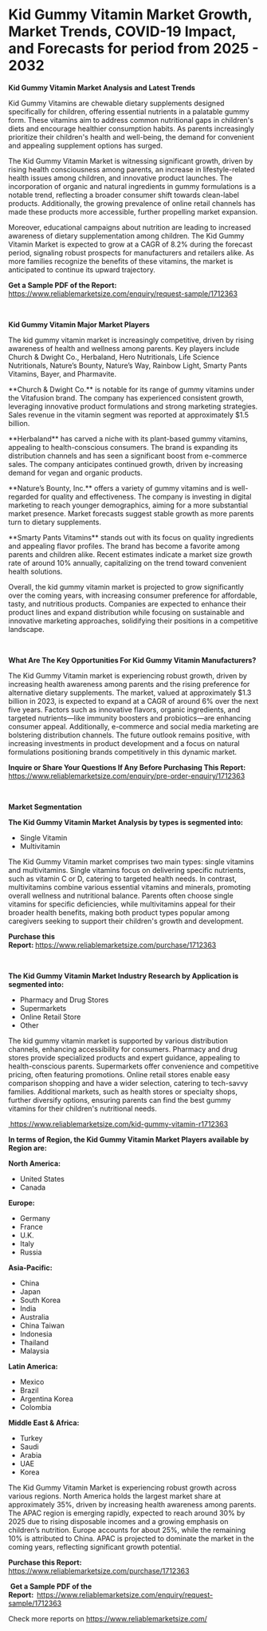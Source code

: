 <p><h1>Kid Gummy Vitamin Market Growth, Market Trends, COVID-19 Impact, and Forecasts for period from 2025 - 2032</h1></p><p><strong>Kid Gummy Vitamin Market Analysis and Latest Trends</strong></p>
<p><p>Kid Gummy Vitamins are chewable dietary supplements designed specifically for children, offering essential nutrients in a palatable gummy form. These vitamins aim to address common nutritional gaps in children's diets and encourage healthier consumption habits. As parents increasingly prioritize their children's health and well-being, the demand for convenient and appealing supplement options has surged.</p><p>The Kid Gummy Vitamin Market is witnessing significant growth, driven by rising health consciousness among parents, an increase in lifestyle-related health issues among children, and innovative product launches. The incorporation of organic and natural ingredients in gummy formulations is a notable trend, reflecting a broader consumer shift towards clean-label products. Additionally, the growing prevalence of online retail channels has made these products more accessible, further propelling market expansion.</p><p>Moreover, educational campaigns about nutrition are leading to increased awareness of dietary supplementation among children. The Kid Gummy Vitamin Market is expected to grow at a CAGR of 8.2% during the forecast period, signaling robust prospects for manufacturers and retailers alike. As more families recognize the benefits of these vitamins, the market is anticipated to continue its upward trajectory.</p></p>
<p><strong>Get a Sample PDF of the Report:&nbsp;</strong> <a href="https://www.reliablemarketsize.com/enquiry/request-sample/1712363?utm_campaign=2482&utm_medium=2&utm_source=Github&utm_content=ia&utm_term=28032025&utm_id=kid-gummy-vitamin">https://www.reliablemarketsize.com/enquiry/request-sample/1712363</a></p>
<p>&nbsp;</p>
<p><strong>Kid Gummy Vitamin Major Market Players</strong></p>
<p><p>The kid gummy vitamin market is increasingly competitive, driven by rising awareness of health and wellness among parents. Key players include Church & Dwight Co., Herbaland, Hero Nutritionals, Life Science Nutritionals, Nature’s Bounty, Nature’s Way, Rainbow Light, Smarty Pants Vitamins, Bayer, and Pharmavite.</p><p>**Church & Dwight Co.** is notable for its range of gummy vitamins under the Vitafusion brand. The company has experienced consistent growth, leveraging innovative product formulations and strong marketing strategies. Sales revenue in the vitamin segment was reported at approximately $1.5 billion.</p><p>**Herbaland** has carved a niche with its plant-based gummy vitamins, appealing to health-conscious consumers. The brand is expanding its distribution channels and has seen a significant boost from e-commerce sales. The company anticipates continued growth, driven by increasing demand for vegan and organic products.</p><p>**Nature’s Bounty, Inc.** offers a variety of gummy vitamins and is well-regarded for quality and effectiveness. The company is investing in digital marketing to reach younger demographics, aiming for a more substantial market presence. Market forecasts suggest stable growth as more parents turn to dietary supplements.</p><p>**Smarty Pants Vitamins** stands out with its focus on quality ingredients and appealing flavor profiles. The brand has become a favorite among parents and children alike. Recent estimates indicate a market size growth rate of around 10% annually, capitalizing on the trend toward convenient health solutions.</p><p>Overall, the kid gummy vitamin market is projected to grow significantly over the coming years, with increasing consumer preference for affordable, tasty, and nutritious products. Companies are expected to enhance their product lines and expand distribution while focusing on sustainable and innovative marketing approaches, solidifying their positions in a competitive landscape.</p></p>
<p>&nbsp;</p>
<p><strong>What Are The Key Opportunities For Kid Gummy Vitamin Manufacturers?</strong></p>
<p><p>The Kid Gummy Vitamin market is experiencing robust growth, driven by increasing health awareness among parents and the rising preference for alternative dietary supplements. The market, valued at approximately $1.3 billion in 2023, is expected to expand at a CAGR of around 6% over the next five years. Factors such as innovative flavors, organic ingredients, and targeted nutrients—like immunity boosters and probiotics—are enhancing consumer appeal. Additionally, e-commerce and social media marketing are bolstering distribution channels. The future outlook remains positive, with increasing investments in product development and a focus on natural formulations positioning brands competitively in this dynamic market.</p></p>
<p><strong>Inquire or Share Your Questions If Any Before Purchasing This Report:</strong> <a href="https://www.reliablemarketsize.com/enquiry/pre-order-enquiry/1712363?utm_campaign=2482&utm_medium=2&utm_source=Github&utm_content=ia&utm_term=28032025&utm_id=kid-gummy-vitamin">https://www.reliablemarketsize.com/enquiry/pre-order-enquiry/1712363</a></p>
<p>&nbsp;</p>
<p><strong>Market Segmentation</strong></p>
<p><strong>The Kid Gummy Vitamin Market Analysis by types is segmented into:</strong></p>
<p><ul><li>Single Vitamin</li><li>Multivitamin</li></ul></p>
<p><p>The Kid Gummy Vitamin market comprises two main types: single vitamins and multivitamins. Single vitamins focus on delivering specific nutrients, such as vitamin C or D, catering to targeted health needs. In contrast, multivitamins combine various essential vitamins and minerals, promoting overall wellness and nutritional balance. Parents often choose single vitamins for specific deficiencies, while multivitamins appeal for their broader health benefits, making both product types popular among caregivers seeking to support their children's growth and development.</p></p>
<p><strong>Purchase this Report:&nbsp;</strong><a href="https://www.reliablemarketsize.com/purchase/1712363?utm_campaign=2482&utm_medium=2&utm_source=Github&utm_content=ia&utm_term=28032025&utm_id=kid-gummy-vitamin">https://www.reliablemarketsize.com/purchase/1712363</a></p>
<p>&nbsp;</p>
<p><strong>The Kid Gummy Vitamin Market Industry Research by Application is segmented into:</strong></p>
<p><ul><li>Pharmacy and Drug Stores</li><li>Supermarkets</li><li>Online Retail Store</li><li>Other</li></ul></p>
<p><p>The kid gummy vitamin market is supported by various distribution channels, enhancing accessibility for consumers. Pharmacy and drug stores provide specialized products and expert guidance, appealing to health-conscious parents. Supermarkets offer convenience and competitive pricing, often featuring promotions. Online retail stores enable easy comparison shopping and have a wider selection, catering to tech-savvy families. Additional markets, such as health stores or specialty shops, further diversify options, ensuring parents can find the best gummy vitamins for their children's nutritional needs.</p></p>
<p><a href="https://www.reliablemarketsize.com/kid-gummy-vitamin-r1712363?utm_campaign=2482&utm_medium=2&utm_source=Github&utm_content=ia&utm_term=28032025&utm_id=kid-gummy-vitamin">&nbsp;https://www.reliablemarketsize.com/kid-gummy-vitamin-r1712363</a></p>
<p><strong>In terms of Region, the Kid Gummy Vitamin Market Players available by Region are:</strong></p>
<p>
    <p> <strong> North America: </strong>
        <ul>
            <li>United States</li>
            <li>Canada</li>
        </ul>
        </p> 
    <p> <strong> Europe: </strong>
        <ul>
            <li>Germany</li>
            <li>France</li>
            <li>U.K.</li>
            <li>Italy</li>
            <li>Russia</li>
        </ul>
        </p> 
    <p> <strong> Asia-Pacific: </strong>
        <ul>
            <li>China</li>
            <li>Japan</li>
            <li>South Korea</li>
            <li>India</li>
            <li>Australia</li>
            <li>China Taiwan</li>
            <li>Indonesia</li>
            <li>Thailand</li>
            <li>Malaysia</li>
        </ul>
        </p> 
    <p> <strong> Latin America: </strong>
        <ul>
            <li>Mexico</li>
            <li>Brazil</li>
            <li>Argentina Korea</li>
            <li>Colombia</li>
        </ul>
        </p> 
    <p> <strong> Middle East & Africa: </strong>
        <ul>
            <li>Turkey</li>
            <li>Saudi</li>
            <li>Arabia</li>
            <li>UAE</li>
            <li>Korea</li>
        </ul>
    </p>
    </p>
<p><p>The Kid Gummy Vitamin Market is experiencing robust growth across various regions. North America holds the largest market share at approximately 35%, driven by increasing health awareness among parents. The APAC region is emerging rapidly, expected to reach around 30% by 2025 due to rising disposable incomes and a growing emphasis on children’s nutrition. Europe accounts for about 25%, while the remaining 10% is attributed to China. APAC is projected to dominate the market in the coming years, reflecting significant growth potential.</p></p>
<p><strong>Purchase this Report: </strong><a href="https://www.reliablemarketsize.com/purchase/1712363?utm_campaign=2482&utm_medium=2&utm_source=Github&utm_content=ia&utm_term=28032025&utm_id=kid-gummy-vitamin">https://www.reliablemarketsize.com/purchase/1712363</a></p>
<p>&nbsp;<strong>Get a Sample PDF of the Report:&nbsp;&nbsp;</strong><a href="https://www.reliablemarketsize.com/enquiry/request-sample/1712363?utm_campaign=2482&utm_medium=2&utm_source=Github&utm_content=ia&utm_term=28032025&utm_id=kid-gummy-vitamin">https://www.reliablemarketsize.com/enquiry/request-sample/1712363</a></p>
<p><strong></strong></p>
<p>Check more reports on <a href="https://www.reliablemarketsize.com/?utm_campaign=2482&utm_medium=2&utm_source=Github&utm_content=ia&utm_term=28032025&utm_id=kid-gummy-vitamin">https://www.reliablemarketsize.com/</a></p>